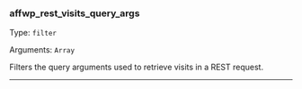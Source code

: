 ### affwp_rest_visits_query_args

Type: `filter`

Arguments: `Array`

Filters the query arguments used to retrieve visits in a REST request.

----

